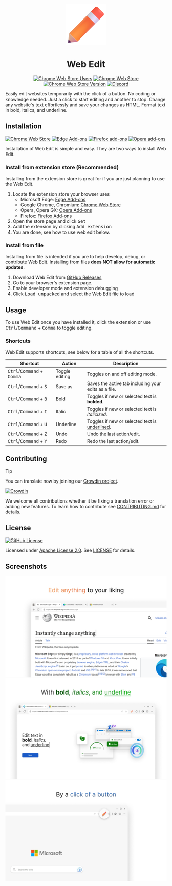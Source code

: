 <p align="center">
  <img alt="Web Edit Icon" src="assets/Icon.png" />
  <h1 align="center">Web Edit</h1>
</p>

<div align="center">

  [![Chrome Web Store Users](https://img.shields.io/chrome-web-store/users/kcjhkbajobnhihpodnphdndhmniglmpc?label=downloads)](https://chromewebstore.google.com/detail/kcjhkbajobnhihpodnphdndhmniglmpc)
  [![Chrome Web Store](https://img.shields.io/chrome-web-store/stars/kcjhkbajobnhihpodnphdndhmniglmpc)](https://chromewebstore.google.com/detail/kcjhkbajobnhihpodnphdndhmniglmpc)
  [![Chrome Web Store Version](https://img.shields.io/chrome-web-store/v/kcjhkbajobnhihpodnphdndhmniglmpc?label=version)](https://chromewebstore.google.com/detail/kcjhkbajobnhihpodnphdndhmniglmpc)
  [![Discord](https://img.shields.io/discord/1162303282002272359?label=discord)](https://discord.gg/hYU4rvT7DK)

</div>

Easily edit websites temporarily with the click of a button. No coding or knowledge needed. Just a click to start editing and another to stop. Change any website's text effortlessly and save your changes as HTML. Format text in bold, italics, and underline.

## Installation

[![Chrome Web Store](https://img.shields.io/badge/download-chrome?logo=googlechrome&logoColor=white&label=Chrome%20Web%20Store)](https://chromewebstore.google.com/detail/kcjhkbajobnhihpodnphdndhmniglmpc)
[![Edge Add-ons](https://img.shields.io/badge/download-edge?logo=microsoftedge&label=Edge%20Add-ons)](https://microsoftedge.microsoft.com/addons/detail/web-edit/knfdcflhlgfnkogoeeakccgchgeeamjj)
[![Firefox add-ons](https://img.shields.io/badge/download-Firefox?logo=firefox&logoColor=white&label=Firefox%20add-ons)](https://addons.mozilla.org/en-US/firefox/addon/web-edit/)
[![Opera add-ons](https://img.shields.io/badge/download-opera?logo=opera&logoColor=white&label=Opera%20add-ons)](https://addons.opera.com/en/extensions/details/web-edit/)

Installation of Web Edit is simple and easy. They are two ways to install Web Edit.

### Install from extension store (Recommended)

Installing from the extension store is great for if you are just planning to use the Web Edit.

1. Locate the extension store your browser uses
   * Microsoft Edge: [Edge Add-ons](https://microsoftedge.microsoft.com/addons/detail/web-edit/knfdcflhlgfnkogoeeakccgchgeeamjj)
   * Google Chrome, Chromium: [Chrome Web Store](https://chromewebstore.google.com/detail/kcjhkbajobnhihpodnphdndhmniglmpc)
   * Opera, Opera GX: [Opera Add-ons](https://addons.opera.com/en/extensions/details/web-edit)
   * Firefox: [Firefox Add-ons](https://addons.mozilla.org/en-US/firefox/addon/web-edit/)
2. Open the store page and click <kbd>Get</kbd>
3. Add the extension by clicking <kbd>Add extension</kbd>
4. You are done, see how to use web edit below.

### Install from file

Installing from file is intended if you are to help develop, debug, or contribute Web Edit. Installing from files **does NOT allow for automatic updates**.

1. Download Web Edit from [GitHub Releases](https://github.com/RyanLua/WebEdit/releases)
2. Go to your browser's extension page.
3. Enable developer mode and extension debugging
4. Click <kbd>Load unpacked</kbd> and select the Web Edit file to load

## Usage

To use Web Edit once you have installed it, click the extension or use <kbd>Ctrl</kbd>/<kbd>Command</kbd> + <kbd>Comma</kbd> to toggle editing.

### Shortcuts

Web Edit supports shortcuts, see below for a table of all the shortcuts.

| Shortcut | Action | Description |
| --- | --- | --- | 
| <kbd>Ctrl</kbd>/<kbd>Command</kbd> + <kbd>Comma</kbd> | Toggle editing | Toggles on and off editing mode. |
| <kbd>Ctrl</kbd>/<kbd>Command</kbd> + <kbd>S</kbd> | Save as | Saves the active tab including your edits as a file. |
| <kbd>Ctrl</kbd>/<kbd>Command</kbd> + <kbd>B</kbd> | Bold | Toggles if new or selected text is **bolded**. |
| <kbd>Ctrl</kbd>/<kbd>Command</kbd> + <kbd>I</kbd> | Italic | Toggles if new or selected text is *italicized*. |
| <kbd>Ctrl</kbd>/<kbd>Command</kbd> + <kbd>U</kbd> | Underline | Toggles if new or selected text is <ins>underlined</ins>. |
| <kbd>Ctrl</kbd>/<kbd>Command</kbd> + <kbd>Z</kbd> | Undo | Undo the last action/edit. |
| <kbd>Ctrl</kbd>/<kbd>Command</kbd> + <kbd>Y</kbd> | Redo | Redo the last action/edit. |

## Contributing

> [!TIP]  
> You can translate now by joining our [Crowdin project](https://crowdin.com/project/web-edit).

[![Crowdin](https://badges.crowdin.net/web-edit/localized.svg)](https://crowdin.com/project/web-edit)

We welcome all contributions whether it be fixing a translation error or adding new features. To learn how to contribute see [CONTRIBUTING.md](/.github/CONTRIBUTING.md) for details.

## License

[![GitHub License](https://img.shields.io/github/license/RyanLua/WebEdit)](https://github.com/RyanLua/WebEdit/blob/main/LICENSE)

Licensed under [Apache License 2.0](https://www.apache.org/licenses/). See [LICENSE](LICENSE) for details.

## Screenshots

![Screenshot 1](assets/en/Screenshot%201.png)
![Screenshot 2](assets/en/Screenshot%202.png)
![Screenshot 3](assets/en/Screenshot%203.png)
